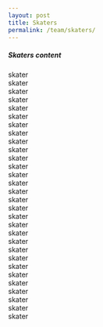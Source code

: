 ```yaml
---
layout: post
title: Skaters
permalink: /team/skaters/
---
```


##### Skaters content

<div class="pure-g">
  <div class="pure-u-1 pure-u-md-1-5 headshot"><div class="l_box">skater</div></div>
  <div class="pure-u-1 pure-u-md-1-5 headshot"><div class="l_box">skater</div></div>
  <div class="pure-u-1 pure-u-md-1-5 headshot"><div class="l_box">skater</div></div>
  <div class="pure-u-1 pure-u-md-1-5 headshot"><div class="l_box">skater</div></div>
  <div class="pure-u-1 pure-u-md-1-5 headshot"><div class="l_box">skater</div></div>
  <div class="pure-u-1 pure-u-md-1-5 headshot"><div class="l_box">skater</div></div>
  <div class="pure-u-1 pure-u-md-1-5 headshot"><div class="l_box">skater</div></div>
  <div class="pure-u-1 pure-u-md-1-5 headshot"><div class="l_box">skater</div></div>
  <div class="pure-u-1 pure-u-md-1-5 headshot"><div class="l_box">skater</div></div>
  <div class="pure-u-1 pure-u-md-1-5 headshot"><div class="l_box">skater</div></div>
  <div class="pure-u-1 pure-u-md-1-5 headshot"><div class="l_box">skater</div></div>
  <div class="pure-u-1 pure-u-md-1-5 headshot"><div class="l_box">skater</div></div>
  <div class="pure-u-1 pure-u-md-1-5 headshot"><div class="l_box">skater</div></div>
  <div class="pure-u-1 pure-u-md-1-5 headshot"><div class="l_box">skater</div></div>
  <div class="pure-u-1 pure-u-md-1-5 headshot"><div class="l_box">skater</div></div>
  <div class="pure-u-1 pure-u-md-1-5 headshot"><div class="l_box">skater</div></div>
  <div class="pure-u-1 pure-u-md-1-5 headshot"><div class="l_box">skater</div></div>
  <div class="pure-u-1 pure-u-md-1-5 headshot"><div class="l_box">skater</div></div>
  <div class="pure-u-1 pure-u-md-1-5 headshot"><div class="l_box">skater</div></div>
  <div class="pure-u-1 pure-u-md-1-5 headshot"><div class="l_box">skater</div></div>
  <div class="pure-u-1 pure-u-md-1-5 headshot"><div class="l_box">skater</div></div>
  <div class="pure-u-1 pure-u-md-1-5 headshot"><div class="l_box">skater</div></div>
  <div class="pure-u-1 pure-u-md-1-5 headshot"><div class="l_box">skater</div></div>
  <div class="pure-u-1 pure-u-md-1-5 headshot"><div class="l_box">skater</div></div>
  <div class="pure-u-1 pure-u-md-1-5 headshot"><div class="l_box">skater</div></div>
  <div class="pure-u-1 pure-u-md-1-5 headshot"><div class="l_box">skater</div></div>
  <div class="pure-u-1 pure-u-md-1-5 headshot"><div class="l_box">skater</div></div>
  <div class="pure-u-1 pure-u-md-1-5 headshot"><div class="l_box">skater</div></div>
  <div class="pure-u-1 pure-u-md-1-5 headshot"><div class="l_box">skater</div></div>
  <div class="pure-u-1 pure-u-md-1-5 headshot"><div class="l_box">skater</div></div>
</div>
